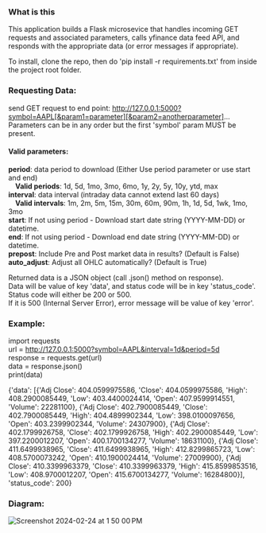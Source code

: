 ### What is this  
This application builds a Flask microsevice that handles incoming GET requests and associated parameters, calls yfinance data feed API, and responds with the appropriate data (or error messages if appropriate).

To install, clone the repo, then do 'pip install -r requirements.txt' from inside the project root folder.

### Requesting Data:  
send GET request to end point: http://127.0.0.1:5000?symbol=AAPL[&param1=parameter][&param2=anotherparameter]...  
Parameters can be in any order but the first 'symbol' param MUST be present.  

#### Valid parameters:  
**period**: data period to download (Either Use period parameter or use start and end)  
&emsp;**Valid periods**: 1d, 5d, 1mo, 3mo, 6mo, 1y, 2y, 5y, 10y, ytd, max  
**interval**: data interval (intraday data cannot extend last 60 days)  
&emsp;**Valid intervals**: 1m, 2m, 5m, 15m, 30m, 60m, 90m, 1h, 1d, 5d, 1wk, 1mo, 3mo  
**start**: If not using period - Download start date string (YYYY-MM-DD) or datetime.  
**end**: If not using period - Download end date string (YYYY-MM-DD) or datetime.  
**prepost**: Include Pre and Post market data in results? (Default is False)  
**auto_adjust**: Adjust all OHLC automatically? (Default is True)  

Returned data is a JSON object (call .json() method on response).  
Data will be value of key 'data', and status code will be in key 'status_code'.  
Status code will either be 200 or 500.  
If it is 500 (Internal Server Error), error message will be value of key 'error'.

### Example:  
import requests  
url = http://127.0.0.1:5000?symbol=AAPL&interval=1d&period=5d  
response = requests.get(url)  
data = response.json()  
print(data)

{'data': [{'Adj Close': 404.0599975586, 'Close': 404.0599975586, 'High': 408.2900085449, 'Low': 403.4400024414, 'Open': 407.9599914551, 'Volume': 22281100}, {'Adj Close': 402.7900085449, 'Close': 402.7900085449, 'High': 404.4899902344, 'Low': 398.0100097656, 'Open': 403.2399902344, 'Volume': 24307900}, {'Adj Close': 402.1799926758, 'Close': 402.1799926758, 'High': 402.2900085449, 'Low': 397.2200012207, 'Open': 400.1700134277, 'Volume': 18631100}, {'Adj Close': 411.6499938965, 'Close': 411.6499938965, 'High': 412.8299865723, 'Low': 408.5700073242, 'Open': 410.1900024414, 'Volume': 27009900}, {'Adj Close': 410.3399963379, 'Close': 410.3399963379, 'High': 415.8599853516, 'Low': 408.9700012207, 'Open': 415.6700134277, 'Volume': 16284800}], 'status_code': 200}

### Diagram:  
![Screenshot 2024-02-24 at 1 50 00 PM](https://github.com/chengp3/yf_api/assets/22820728/54f3c71f-4d98-490f-bf52-e11cd88657f2)
